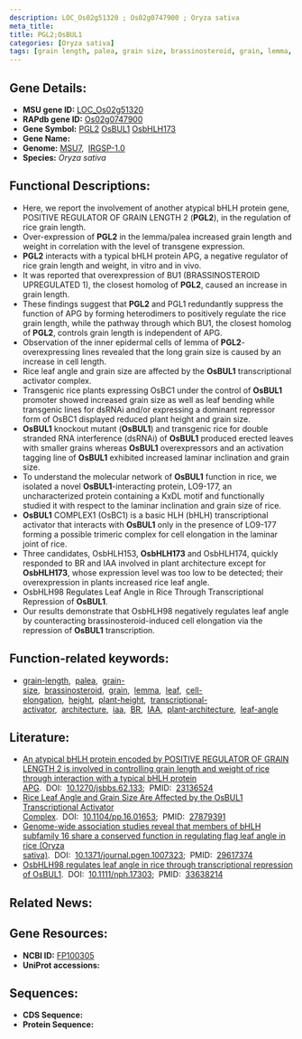 ```yaml
---
description: LOC_Os02g51320 ; Os02g0747900 ; Oryza sativa
meta_title:
title: PGL2;OsBUL1
categories: [Oryza sativa]
tags: [grain length, palea, grain size, brassinosteroid, grain, lemma, leaf, cell elongation, height, plant height, transcriptional activator, architecture, iaa,  BR , IAA, plant architecture, leaf angle]
---
```


## Gene Details:
- **MSU gene ID:** [LOC_Os02g51320](http://rice.uga.edu/cgi-bin/ORF_infopage.cgi?orf=LOC_Os02g51320)  
- **RAPdb gene ID:** [Os02g0747900](https://rapdb.dna.affrc.go.jp/locus/?name=Os02g0747900)  
- **Gene Symbol:** <u>PGL2</u>&nbsp;<u>OsBUL1</u>&nbsp;<u>OsbHLH173</u>
- **Gene Name:**
- **Genome:**  [MSU7](http://rice.uga.edu/),&nbsp;&nbsp;[IRGSP-1.0](https://rapdb.dna.affrc.go.jp/download/irgsp1.html)
- **Species:** *Oryza sativa*

## Functional Descriptions:
   - Here, we report the involvement of another atypical bHLH protein gene, POSITIVE REGULATOR OF GRAIN LENGTH 2 (**PGL2**), in the regulation of rice grain length.
   - Over-expression of **PGL2** in the lemma/palea increased grain length and weight in correlation with the level of transgene expression.
   - **PGL2** interacts with a typical bHLH protein APG, a negative regulator of rice grain length and weight, in vitro and in vivo.
   - It was reported that overexpression of BU1 (BRASSINOSTEROID UPREGULATED 1), the closest homolog of **PGL2**, caused an increase in grain length.
   - These findings suggest that **PGL2** and PGL1 redundantly suppress the function of APG by forming heterodimers to positively regulate the rice grain length, while the pathway through which BU1, the closest homolog of **PGL2**, controls grain length is independent of APG.
   - Observation of the inner epidermal cells of lemma of **PGL2**-overexpressing lines revealed that the long grain size is caused by an increase in cell length.
   - Rice leaf angle and grain size are affected by the **OsBUL1** transcriptional activator complex.
   - Transgenic rice plants expressing OsBC1 under the control of **OsBUL1** promoter showed increased grain size as well as leaf bending while transgenic lines for dsRNAi and/or expressing a dominant repressor form of OsBC1 displayed reduced plant height and grain size.
   - **OsBUL1** knockout mutant (**OsBUL1**) and transgenic rice for double stranded RNA interference (dsRNAi) of **OsBUL1** produced erected leaves with smaller grains whereas **OsBUL1** overexpressors and an activation tagging line of **OsBUL1** exhibited increased laminar inclination and grain size.
   - To understand the molecular network of **OsBUL1** function in rice, we isolated a novel **OsBUL1**-interacting protein, LO9-177, an uncharacterized protein containing a KxDL motif and functionally studied it with respect to the laminar inclination and grain size of rice.
   - **OsBUL1** COMPLEX1 (OsBC1) is a basic HLH (bHLH) transcriptional activator that interacts with **OsBUL1** only in the presence of LO9-177 forming a possible trimeric complex for cell elongation in the laminar joint of rice.
   - Three candidates, OsbHLH153, **OsbHLH173** and OsbHLH174, quickly responded to BR and IAA involved in plant architecture except for **OsbHLH173**, whose expression level was too low to be detected; their overexpression in plants increased rice leaf angle.
   - OsbHLH98 Regulates Leaf Angle in Rice Through Transcriptional Repression of **OsBUL1**.
   - Our results demonstrate that OsbHLH98 negatively regulates leaf angle by counteracting brassinosteroid-induced cell elongation via the repression of **OsBUL1** transcription.

## Function-related keywords:
   - [grain-length](/tags/grain-length/),&nbsp;&nbsp;[palea](/tags/palea/),&nbsp;&nbsp;[grain-size](/tags/grain-size/),&nbsp;&nbsp;[brassinosteroid](/tags/brassinosteroid/),&nbsp;&nbsp;[grain](/tags/grain/),&nbsp;&nbsp;[lemma](/tags/lemma/),&nbsp;&nbsp;[leaf](/tags/leaf/),&nbsp;&nbsp;[cell-elongation](/tags/cell-elongation/),&nbsp;&nbsp;[height](/tags/height/),&nbsp;&nbsp;[plant-height](/tags/plant-height/),&nbsp;&nbsp;[transcriptional-activator](/tags/transcriptional-activator/),&nbsp;&nbsp;[architecture](/tags/architecture/),&nbsp;&nbsp;[iaa](/tags/iaa/),&nbsp;&nbsp;[BR](/tags/BR/),&nbsp;&nbsp;[IAA](/tags/IAA/),&nbsp;&nbsp;[plant-architecture](/tags/plant-architecture/),&nbsp;&nbsp;[leaf-angle](/tags/leaf-angle/)

## Literature:
   - [An atypical bHLH protein encoded by POSITIVE REGULATOR OF GRAIN LENGTH 2 is involved in controlling grain length and weight of rice through interaction with a typical bHLH protein APG](https://www.doi.org/10.1270/jsbbs.62.133).&nbsp;&nbsp;DOI:&nbsp;&nbsp;[10.1270/jsbbs.62.133](https://www.doi.org/10.1270/jsbbs.62.133);&nbsp;&nbsp;PMID:&nbsp;&nbsp;[23136524](https://pubmed.ncbi.nlm.nih.gov/23136524/)
   - [Rice Leaf Angle and Grain Size Are Affected by the OsBUL1 Transcriptional Activator Complex](https://www.doi.org/10.1104/pp.16.01653).&nbsp;&nbsp;DOI:&nbsp;&nbsp;[10.1104/pp.16.01653](https://www.doi.org/10.1104/pp.16.01653);&nbsp;&nbsp;PMID:&nbsp;&nbsp;[27879391](https://pubmed.ncbi.nlm.nih.gov/27879391/)
   - [Genome-wide association studies reveal that members of bHLH subfamily 16 share a conserved function in regulating flag leaf angle in rice (Oryza sativa)](https://www.doi.org/10.1371/journal.pgen.1007323).&nbsp;&nbsp;DOI:&nbsp;&nbsp;[10.1371/journal.pgen.1007323](https://www.doi.org/10.1371/journal.pgen.1007323);&nbsp;&nbsp;PMID:&nbsp;&nbsp;[29617374](https://pubmed.ncbi.nlm.nih.gov/29617374/)
   - [OsbHLH98 regulates leaf angle in rice through transcriptional repression of OsBUL1](https://www.doi.org/10.1111/nph.17303).&nbsp;&nbsp;DOI:&nbsp;&nbsp;[10.1111/nph.17303](https://www.doi.org/10.1111/nph.17303);&nbsp;&nbsp;PMID:&nbsp;&nbsp;[33638214](https://pubmed.ncbi.nlm.nih.gov/33638214/)

## Related News:

## Gene Resources:
- **NCBI ID:**  [FP100305](http://www.ncbi.nlm.nih.gov/nuccore/FP100305)
- **UniProt accessions:** [](https://www.uniprot.org/uniprotkb//entry)

## Sequences:
- **CDS Sequence:**
- **Protein Sequence:**
